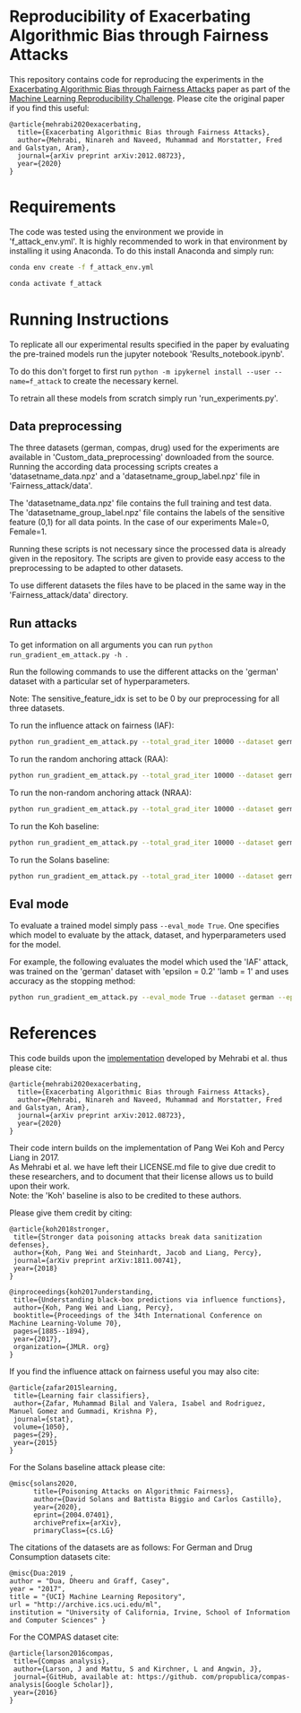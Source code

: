 # Reproducibility of Exacerbating Algorithmic Bias through Fairness Attacks
This repository contains code for reproducing the experiments in the [Exacerbating Algorithmic Bias through Fairness Attacks](https://arxiv.org/pdf/2012.08723.pdf) paper as part of the [Machine Learning Reproducibility Challenge](https://paperswithcode.com/rc2021).
Please cite the original paper if you find this useful:
```
@article{mehrabi2020exacerbating,
  title={Exacerbating Algorithmic Bias through Fairness Attacks},
  author={Mehrabi, Ninareh and Naveed, Muhammad and Morstatter, Fred and Galstyan, Aram},
  journal={arXiv preprint arXiv:2012.08723},
  year={2020}
}
```


# Requirements
The code was tested using the environment we provide in 'f_attack_env.yml'.
It is highly recommended to work in that environment by installing it using Anaconda.
To do this install Anaconda and simply run:

```bash
conda env create -f f_attack_env.yml
```

```bash
conda activate f_attack
```

# Running Instructions

To replicate all our experimental results specified in the paper by evaluating the pre-trained models run the jupyter notebook 'Results_notebook.ipynb'.

To do this don't forget to first run ```python -m ipykernel install --user --name=f_attack``` to create the necessary kernel.

To retrain all these models from scratch simply run 'run_experiments.py'.

## Data preprocessing

The three datasets (german, compas, drug) used for the experiments are available in 'Custom_data_preprocessing' downloaded from the source.
Running the according data processing scripts creates a 'datasetname_data.npz' and a 'datasetname_group_label.npz' file in 'Fairness_attack/data'.

The 'datasetname_data.npz' file contains the full training and test data. <br/>
The 'datasetname_group_label.npz' file contains the labels of the sensitive feature (0,1) for all data points. In the case of our experiments Male=0, Female=1.

Running these scripts is not necessary since the processed data is already given in the repository.
The scripts are given to provide easy access to the preprocessing to be adapted to other datasets.

To use different datasets the files have to be placed in the same way in the 'Fairness_attack/data' directory.

## Run attacks

To get information on all arguments you can run ```python run_gradient_em_attack.py -h ```.

Run the following commands to use the different attacks on the 'german' dataset with a particular set of hyperparameters.

Note: The sensitive_feature_idx is set to be 0 by our preprocessing for all three datasets.

To run the influence attack on fairness (IAF):
```bash
python run_gradient_em_attack.py --total_grad_iter 10000 --dataset german --epsilon 0.5 --lamb 1 --method IAF --sensitive_feature_idx 0 --stopping_method Accuracy
```

To run the random anchoring attack (RAA):
```bash
python run_gradient_em_attack.py --total_grad_iter 10000 --dataset german --epsilon 0.5 --method RAA --sensitive_feature_idx 0 --stopping_method Accuracy
```

To run the non-random anchoring attack (NRAA):
```bash
python run_gradient_em_attack.py --total_grad_iter 10000 --dataset german --epsilon 0.5 --method NRAA --sensitive_feature_idx 0 --stopping_method Accuracy
```

To run the Koh baseline:
```bash
python run_gradient_em_attack.py --total_grad_iter 10000 --dataset german --epsilon 0.5 --method Koh --sensitive_feature_idx 0 --stopping_method Accuracy
```

To run the Solans baseline:
```bash
python run_gradient_em_attack.py --total_grad_iter 10000 --dataset german --epsilon 0.5 --method Solans --sensitive_feature_idx 0 --stopping_method Accuracy
```

## Eval mode

To evaluate a trained model simply pass ``` --eval_mode True ```.
One specifies which model to evaluate by the attack, dataset, and hyperparameters used for the model.

For example, the following evaluates the model which used the 'IAF' attack, was trained on the 'german' dataset with 'epsilon = 0.2' 'lamb = 1' and uses accuracy as the stopping method:

```bash
python run_gradient_em_attack.py --eval_mode True --dataset german --epsilon 0.2 --method IAF --sensitive_feature_idx 0 --lamb 1 --stopping_method Accuracy
```



# References

This code builds upon the [implementation](https://github.com/Ninarehm/attack) developed by Mehrabi et al. thus please cite:

```
@article{mehrabi2020exacerbating,
  title={Exacerbating Algorithmic Bias through Fairness Attacks},
  author={Mehrabi, Ninareh and Naveed, Muhammad and Morstatter, Fred and Galstyan, Aram},
  journal={arXiv preprint arXiv:2012.08723},
  year={2020}
}
```


Their code intern builds on the implementation of Pang Wei Koh and Percy Liang in 2017. <br/>
As Mehrabi et al. we have left their LICENSE.md file to give due credit to these researchers, and to document that their license allows us to build upon their work. <br/>
Note: the 'Koh' baseline is also to be credited to these authors.

Please give them credit by citing:

 ```
@article{koh2018stronger,
  title={Stronger data poisoning attacks break data sanitization defenses},
  author={Koh, Pang Wei and Steinhardt, Jacob and Liang, Percy},
  journal={arXiv preprint arXiv:1811.00741},
  year={2018}
}
 ```
 ```
@inproceedings{koh2017understanding,
  title={Understanding black-box predictions via influence functions},
  author={Koh, Pang Wei and Liang, Percy},
  booktitle={Proceedings of the 34th International Conference on Machine Learning-Volume 70},
  pages={1885--1894},
  year={2017},
  organization={JMLR. org}
}
 ```

If you find the influence attack on fairness useful you may also cite:
 ```
@article{zafar2015learning,
  title={Learning fair classifiers},
  author={Zafar, Muhammad Bilal and Valera, Isabel and Rodriguez, Manuel Gomez and Gummadi, Krishna P},
  journal={stat},
  volume={1050},
  pages={29},
  year={2015}
}
 ```

For the Solans baseline attack please cite:
```
@misc{solans2020,
      title={Poisoning Attacks on Algorithmic Fairness},
      author={David Solans and Battista Biggio and Carlos Castillo},
      year={2020},
      eprint={2004.07401},
      archivePrefix={arXiv},
      primaryClass={cs.LG}
 ```

The citations of the datasets are as follows:
  For German and Drug Consumption datasets cite:
 ```
@misc{Dua:2019 ,
author = "Dua, Dheeru and Graff, Casey",
year = "2017",
title = "{UCI} Machine Learning Repository",
url = "http://archive.ics.uci.edu/ml",
institution = "University of California, Irvine, School of Information and Computer Sciences" }
 ```
 For the COMPAS dataset cite:
 ```
@article{larson2016compas,
  title={Compas analysis},
  author={Larson, J and Mattu, S and Kirchner, L and Angwin, J},
  journal={GitHub, available at: https://github. com/propublica/compas-analysis[Google Scholar]},
  year={2016}
}
```
